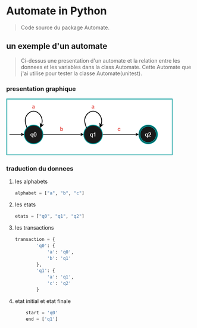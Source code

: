 # Automate in Python

>Code source du package Automate.

## un exemple d'un automate

>Ci-dessus une presentation d'un automate et la relation entre les donnees et les variables dans la class Automate.
>Cette Automate que j'ai utilise pour tester la classe Automate(unitest).

### presentation graphique

![image](Automate/img/automate1.png)

### traduction du donnees

1. les alphabets

    ``` python
    alphabet = ["a", "b", "c"]
    ```

2. les etats

    ``` python
    etats = ["q0", "q1", "q2"]
    ```

3. les transactions

    ``` python
    transaction = {
            'q0': {
                'a': 'q0',
                'b': 'q1'
            },
            'q1': {
                'a': 'q1',
                'c': 'q2'
            }
    ```

4. etat initial et etat finale

    ``` python
        start = 'q0'
        end = ['q1']
    ```

